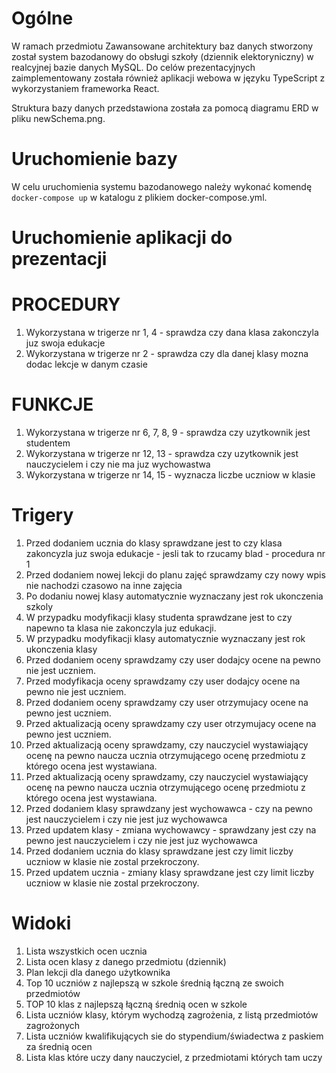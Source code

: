# Ogólne
W ramach przedmiotu Zawansowane architektury baz danych stworzony został system bazodanowy do obsługi szkoły (dziennik elektoryniczny) w realcyjnej bazie danych MySQL. Do celów prezentacyjnych zaimplementowany została również aplikacji webowa w języku TypeScript z wykorzystaniem frameworka React.

Struktura bazy danych przedstawiona została za pomocą diagramu ERD w pliku newSchema.png.

# Uruchomienie bazy
W celu uruchomienia systemu bazodanowego należy wykonać komendę `docker-compose up` w katalogu z plikiem docker-compose.yml.

# Uruchomienie aplikacji do prezentacji

# PROCEDURY
1. Wykorzystana w trigerze nr 1, 4 - sprawdza czy dana klasa zakonczyla juz swoja edukacje
2. Wykorzystana w trigerze nr 2 - sprawdza czy dla danej klasy mozna dodac lekcje w danym czasie

# FUNKCJE
1. Wykorzystana w trigerze nr 6, 7, 8, 9 - sprawdza czy uzytkownik jest studentem
2. Wykorzystana w trigerze nr 12, 13 - sprawdza czy uzytkownik jest nauczycielem i czy nie ma juz wychowastwa
3. Wykorzystana w trigerze nr 14, 15 - wyznacza liczbe uczniow w klasie

# Trigery
1. Przed dodaniem ucznia do klasy sprawdzane jest to czy klasa zakoncyzla juz swoja edukacje - jesli tak to rzucamy blad - procedura nr 1
2. Przed dodaniem nowej lekcji do planu zajęć sprawdzamy czy nowy wpis nie nachodzi czasowo na inne zajęcia
3. Po dodaniu nowej klasy automatycznie wyznaczany jest rok ukonczenia szkoly
4. W przypadku modyfikacji klasy studenta sprawdzane jest to czy napewno ta klasa nie zakonczyla juz edukacji.
5. W przypadku modyfikacji klasy automatycznie wyznaczany jest rok ukonczenia klasy
6. Przed dodaniem oceny sprawdzamy czy user dodajcy ocene na pewno nie jest uczniem.
7. Przed modyfikacja oceny sprawdzamy czy user dodajcy ocene na pewno nie jest uczniem.
8. Przed dodaniem oceny sprawdzamy czy user otrzymujacy ocene na pewno jest uczniem.
9. Przed aktualizacją oceny sprawdzamy czy user otrzymujacy ocene na pewno jest uczniem.
10. Przed aktualizacją oceny sprawdzamy, czy nauczyciel wystawiający ocenę na pewno naucza ucznia otrzymującego ocenę przedmiotu z którego ocena jest wystawiana.
11. Przed aktualizacją oceny sprawdzamy, czy nauczyciel wystawiający ocenę na pewno naucza ucznia otrzymującego ocenę przedmiotu z którego ocena jest wystawiana.
12. Przed dodaniem klasy sprawdzany jest wychowawca - czy na pewno jest nauczycielem i czy nie jest juz wychowawca
13. Przed updatem klasy - zmiana wychowawcy - sprawdzany jest czy na pewno jest nauczycielem i czy nie jest juz wychowawca
14. Przed dodaniem ucznia do klasy sprawdzane jest czy limit liczby uczniow w klasie nie zostal przekroczony.
15. Przed updatem ucznia - zmiany klasy sprawdzane jest czy limit liczby uczniow w klasie nie zostal przekroczony.

# Widoki
1. Lista wszystkich ocen ucznia
2. Lista ocen klasy z danego przedmiotu (dziennik)
3. Plan lekcji dla danego użytkownika
4. Top 10 uczniów z najlepszą w szkole średnią łączną ze swoich przedmiotów
5. TOP 10 klas z najlepszą łączną średnią ocen w szkole
6. Lista uczniów klasy, którym wychodzą zagrożenia, z listą przedmiotów zagrożonych
7. Lista uczniów kwalifikujących sie do stypendium/świadectwa z paskiem za średnią ocen
8. Lista klas które uczy dany nauczyciel, z przedmiotami których tam uczy

